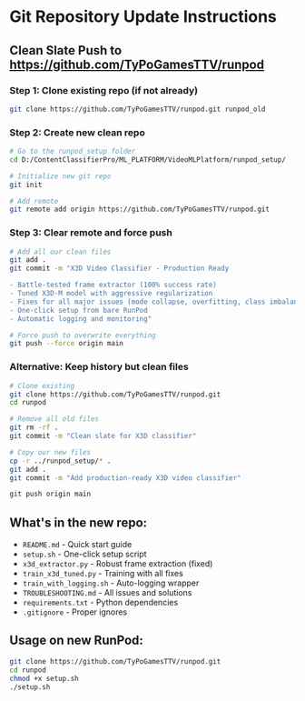 # Git Repository Update Instructions

## Clean Slate Push to https://github.com/TyPoGamesTTV/runpod

### Step 1: Clone existing repo (if not already)
```bash
git clone https://github.com/TyPoGamesTTV/runpod.git runpod_old
```

### Step 2: Create new clean repo
```bash
# Go to the runpod_setup folder
cd D:/ContentClassifierPro/ML_PLATFORM/VideoMLPlatform/runpod_setup/

# Initialize new git repo
git init

# Add remote
git remote add origin https://github.com/TyPoGamesTTV/runpod.git
```

### Step 3: Clear remote and force push
```bash
# Add all our clean files
git add .
git commit -m "X3D Video Classifier - Production Ready

- Battle-tested frame extractor (100% success rate)
- Tuned X3D-M model with aggressive regularization
- Fixes for all major issues (mode collapse, overfitting, class imbalance)
- One-click setup from bare RunPod
- Automatic logging and monitoring"

# Force push to overwrite everything
git push --force origin main
```

### Alternative: Keep history but clean files
```bash
# Clone existing
git clone https://github.com/TyPoGamesTTV/runpod.git
cd runpod

# Remove all old files
git rm -rf .
git commit -m "Clean slate for X3D classifier"

# Copy our new files
cp -r ../runpod_setup/* .
git add .
git commit -m "Add production-ready X3D video classifier"

git push origin main
```

## What's in the new repo:

- `README.md` - Quick start guide
- `setup.sh` - One-click setup script
- `x3d_extractor.py` - Robust frame extraction (fixed)
- `train_x3d_tuned.py` - Training with all fixes
- `train_with_logging.sh` - Auto-logging wrapper
- `TROUBLESHOOTING.md` - All issues and solutions
- `requirements.txt` - Python dependencies
- `.gitignore` - Proper ignores

## Usage on new RunPod:

```bash
git clone https://github.com/TyPoGamesTTV/runpod.git
cd runpod
chmod +x setup.sh
./setup.sh
```